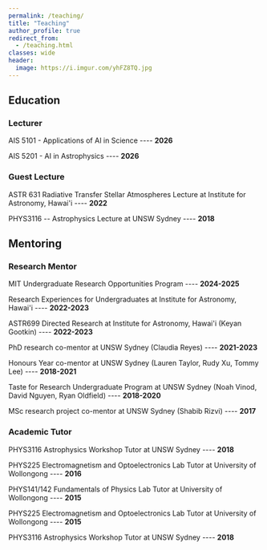 ```yaml
---
permalink: /teaching/
title: "Teaching"
author_profile: true
redirect_from: 
  - /teaching.html
classes: wide
header:
  image: https://i.imgur.com/yhFZ8TQ.jpg
---
```



Education
------

### Lecturer

AIS 5101 - Applications of AI in Science ---- **2026**

AIS 5201 - AI in Astrophysics ---- **2026**


### Guest Lecture

ASTR 631 Radiative Transfer Stellar Atmospheres Lecture at Institute for Astronomy, Hawai'i ----  **2022**

PHYS3116 -- Astrophysics Lecture at UNSW Sydney ---- **2018**



Mentoring
------
### Research Mentor

MIT Undergraduate Research Opportunities Program ---- **2024-2025**

Research Experiences for Undergraduates at Institute for Astronomy, Hawai'i ---- **2022-2023**

ASTR699 Directed Research at Institute for Astronomy, Hawai'i (Keyan Gootkin) ---- **2022-2023** 

PhD research co-mentor at UNSW Sydney (Claudia Reyes) ---- **2021-2023**

Honours Year co-mentor at UNSW Sydney (Lauren Taylor, Rudy Xu, Tommy Lee) ---- **2018-2021**

Taste for Research Undergraduate Program at UNSW Sydney (Noah Vinod, David Nguyen, Ryan Oldfield) ---- **2018-2020**

MSc research project co-mentor at UNSW Sydney (Shabib Rizvi) ---- **2017**



### Academic Tutor

PHYS3116 Astrophysics Workshop Tutor at UNSW Sydney ---- **2018**

PHYS225 Electromagnetism and Optoelectronics Lab Tutor at University of Wollongong ---- **2016**

PHYS141/142 Fundamentals of Physics Lab Tutor at University of Wollongong ---- **2015**

PHYS225 Electromagnetism and Optoelectronics Lab Tutor at University of Wollongong ---- **2015**

PHYS3116 Astrophysics Workshop Tutor at UNSW Sydney ---- **2018**


<!-- Academic Tutor, School of Physics, UNSW Sydney
------
PHYS3116 -- Astrophysics Tutor ---- **2019**

PHYS3116 -- Astrophysics Guest Lecturer ---- **2018**

Research Supervisor, School of Physics, UNSW Sydney
------
PhD program supervision (1 student) ---- **2021-present**

Honours project supervision (2 students) ---- **2018-2019**

Undergraduate research program (6 students) ---- **2017-2019**


Lab Assistant, University of Wollongong
------
PHYS141/142 -- Fundamentals of Physics ---- **2015**

PHYS225 -- Electromagnetism and Optoelectronics ---- **2015**

<!-- \textbf{Research Supervisor, Institute for Astronomy, Hawai'i}\\
\-\hspace{1cm} ASTR699 Research (1 student) \hfill 2022-present\\ 
\-\hspace{1cm} Research Experiences for Undergraduates (4 students) \hfill 2022\\
\textbf{Academic Lecturer, Institute for Astronomy, Hawai'i}\\
\-\hspace{1cm} ASTR 631 Radiative Transfer Stellar Atmospheres \hfill 2022\\ 
\textbf{Academic Tutor, School of Physics, UNSW Sydney}\\
\-\hspace{1cm} PHYS3116 -- Astrophysics Tutor \hfill 2019\\
\-\hspace{1cm} PHYS3116 -- Astrophysics Lecturer \hfill 2018\\
\textbf{Research Supervisor, School of Physics, UNSW Sydney}\\
\-\hspace{1cm} PhD program supervision (1 student)\hfill 2021-present\\
\-\hspace{1cm} Honours project supervision (2 students)\hfill 2018-2019\\
\-\hspace{1cm} Undergraduate research program (6 students)\hfill 2017-2019\\
\textbf{Lab Assistant, University of Wollongong}\\
\-\hspace{1cm} PHYS141/142 -- Fundamentals of Physics\hfill 2015\\
\-\hspace{1cm} PHYS225 -- Electromagnetism and Optoelectronics \hfill 2015\\ -->
